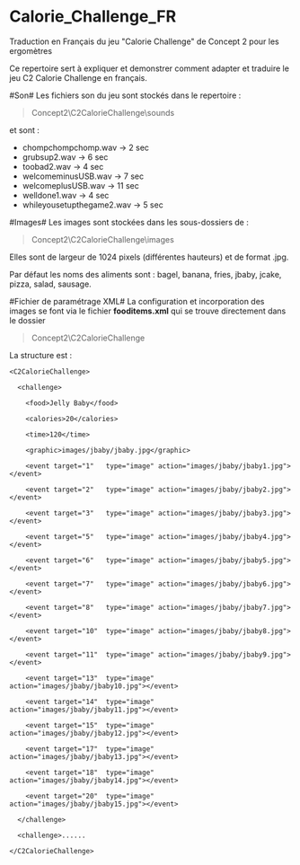 # Calorie_Challenge_FR
Traduction en Français du jeu "Calorie Challenge" de Concept 2 pour les ergomètres

Ce repertoire sert à expliquer et demonstrer comment adapter et traduire le jeu C2 Calorie Challenge en français.

#Son#
Les fichiers son du jeu sont stockés dans le repertoire : 
> Concept2\C2CalorieChallenge\sounds

et sont : 

* chompchompchomp.wav -> 2 sec
* grubsup2.wav -> 6 sec
* toobad2.wav -> 4 sec
* welcomeminusUSB.wav -> 7 sec
* welcomeplusUSB.wav -> 11 sec
* welldone1.wav -> 4 sec
* whileyousetupthegame2.wav -> 5 sec

#Images#
Les images sont stockées dans les sous-dossiers de :
> Concept2\C2CalorieChallenge\images

Elles sont de largeur de 1024 pixels (différentes hauteurs) et de format .jpg.

Par défaut les noms des aliments sont : bagel, banana, fries, jbaby, jcake, pizza, salad, sausage.

#Fichier de paramétrage XML#
La configuration et incorporation des images se font via le fichier **fooditems.xml** qui se trouve directement dans le dossier 
> Concept2\C2CalorieChallenge

La structure est : 

`<C2CalorieChallenge>`

`  <challenge>`

`    <food>Jelly Baby</food>`

`    <calories>20</calories>`

`    <time>120</time>`

`    <graphic>images/jbaby/jbaby.jpg</graphic>`

`    <event target="1"   type="image" action="images/jbaby/jbaby1.jpg"></event>`

`    <event target="2"   type="image" action="images/jbaby/jbaby2.jpg"></event>`

`    <event target="3"   type="image" action="images/jbaby/jbaby3.jpg"></event>`

`    <event target="5"   type="image" action="images/jbaby/jbaby4.jpg"></event>`

`    <event target="6"   type="image" action="images/jbaby/jbaby5.jpg"></event>`

`    <event target="7"   type="image" action="images/jbaby/jbaby6.jpg"></event>`

`    <event target="8"   type="image" action="images/jbaby/jbaby7.jpg"></event>`

`    <event target="10"  type="image" action="images/jbaby/jbaby8.jpg"></event>`

`    <event target="11"  type="image" action="images/jbaby/jbaby9.jpg"></event>`

`    <event target="13"  type="image" action="images/jbaby/jbaby10.jpg"></event>`

`    <event target="14"  type="image" action="images/jbaby/jbaby11.jpg"></event>`

`    <event target="15"  type="image" action="images/jbaby/jbaby12.jpg"></event>`

`    <event target="17"  type="image" action="images/jbaby/jbaby13.jpg"></event>`

`    <event target="18"  type="image" action="images/jbaby/jbaby14.jpg"></event>`

`    <event target="20"  type="image" action="images/jbaby/jbaby15.jpg"></event>`

`  </challenge>`


`  <challenge>......`

`</C2CalorieChallenge>`
